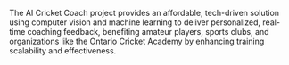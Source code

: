 The AI Cricket Coach project provides an affordable, tech-driven solution using computer vision and machine learning to deliver personalized, real-time coaching feedback, benefiting amateur players, sports clubs, and organizations like the Ontario Cricket Academy by enhancing training scalability and effectiveness.
